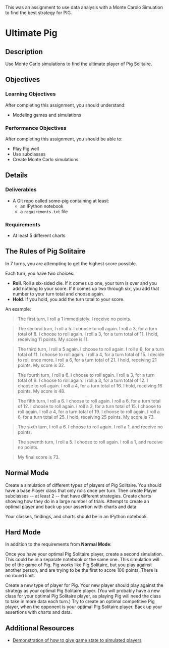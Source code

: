 This was an assignment to use data analysis with a Monte Carolo Simuation to find the best strategy for PIG.

# Ultimate Pig

## Description

Use Monte Carlo simulations to find the ultimate player of Pig Solitaire.

## Objectives

### Learning Objectives

After completing this assignment, you should understand:

* Modeling games and simulations

### Performance Objectives

After completing this assignment, you should be able to:

* Play Pig well
* Use subclasses
* Create Monte Carlo simulations

## Details

### Deliverables

* A Git repo called some-pig containing at least:
  * an IPython notebook
  * a `requirements.txt` file

### Requirements  

* At least 5 different charts

## The Rules of Pig Solitaire

In 7 turns, you are attempting to get the highest score possible.

Each turn, you have two choices:

* __Roll__. Roll a six-sided die. If it comes up one, your turn is over and you add nothing to your score. If it comes up two through six, you add that number to your turn total and choose again.
* __Hold__. If you hold, you add the turn total to your score.

An example:

> The first turn, I roll a 1 immediately. I receive no points.

> The second turn, I roll a 5. I choose to roll again. I roll a 3, for a turn total of 8. I choose to roll again. I roll a 3, for a turn total of 11. I hold, receiving 11 points. My score is 11.

> The third turn, I roll a 5 again. I choose to roll again. I roll a 6, for a turn total of 11. I choose to roll again. I roll a 4, for a turn total of 15. I decide to roll once more. I roll a 6, for a turn total of 21. I hold, receiving 21 points. My score is 32.

> The fourth turn, I roll a 6. I choose to roll again. I roll a 3, for a turn total of 9. I choose to roll again. I roll a 3, for a turn total of 12. I choose to roll again. I roll a 4, for a turn total of 16. I hold, receiving 16 points. My score is 48.

> The fifth turn, I roll a 6. I choose to roll again. I roll a 6, for a turn total of 12. I choose to roll again. I roll a 3, for a turn total of 15. I choose to roll again. I roll a 4, for a turn total of 19. I choose to roll again. I roll a 6, for a turn total of 25. I hold, receiving 25 points. My score is 73.

> The sixth turn, I roll a 6. I choose to roll again. I roll a 1, and receive no points.

> The seventh turn, I roll a 5. I choose to roll again. I roll a 1, and receive no points.

> My final score is 73.

## Normal Mode

Create a simulation of different types of players of Pig Solitaire. You should have a base Player class that only rolls once per turn. Then create Player subclasses -- at least 2 -- that have different strategies. Create charts showing how they do in a large number of trials. Attempt to create an optimal player and back up your assertion with charts and data.

Your classes, findings, and charts should be in an IPython notebook.

## Hard Mode

In addition to the requirements from **Normal Mode**:

Once you have your optimal Pig Solitaire player, create a second simulation. This could be in a separate notebook or the same one. This simulation will be of the game of Pig. Pig works like Pig Solitaire, but you play against another person, and are trying to be the first to score 100 points. There is no round limit.

Create a new type of player for Pig. Your new player should play against the strategy as your optimal Pig Solitaire player. (You will probably have a new class for your optimal Pig Solitaire player, as playing Pig will need the class to take in more data each turn.) Try to create an optimal competitive Pig player, when the opponent is your optimal Pig Solitaire player. Back up your assertions with charts and data.

## Additional Resources

* [Demonstration of how to give game state to simulated players](http://nbviewer.ipython.org/gist/cndreisbach/c2bad3de531e2b6122a9#)
